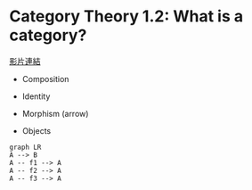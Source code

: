# Category Theory 1.2: What is a category?

[影片連結](https://www.youtube.com/watch?v=p54Hd7AmVFU&t=514s)


* Composition
* Identity

* Morphism (arrow)
* Objects

```mermaid
graph LR
A --> B
A -- f1 --> A
A -- f2 --> A
A -- f3 --> A
```

##
<!--stackedit_data:
eyJoaXN0b3J5IjpbLTcwMDE5MjA0MV19
-->